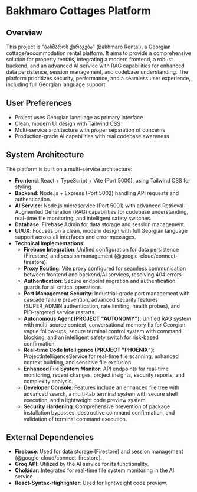 # Bakhmaro Cottages Platform

## Overview
This project is "ბახმაროს ქირავება" (Bakhmaro Rental), a Georgian cottage/accommodation rental platform. It aims to provide a comprehensive solution for property rentals, integrating a modern frontend, a robust backend, and an advanced AI service with RAG capabilities for enhanced data persistence, session management, and codebase understanding. The platform prioritizes security, performance, and a seamless user experience, including full Georgian language support.

## User Preferences
- Project uses Georgian language as primary interface
- Clean, modern UI design with Tailwind CSS
- Multi-service architecture with proper separation of concerns
- Production-grade AI capabilities with real codebase awareness

## System Architecture
The platform is built on a multi-service architecture:
-   **Frontend**: React + TypeScript + Vite (Port 5000), using Tailwind CSS for styling.
-   **Backend**: Node.js + Express (Port 5002) handling API requests and authentication.
-   **AI Service**: Node.js microservice (Port 5001) with advanced Retrieval-Augmented Generation (RAG) capabilities for codebase understanding, real-time file monitoring, and intelligent safety switches.
-   **Database**: Firebase Admin for data storage and session management.
-   **UI/UX**: Focuses on a clean, modern design with full Georgian language support across all interfaces and error messages.
-   **Technical Implementations**:
    -   **Firebase Integration**: Unified configuration for data persistence (Firestore) and session management (@google-cloud/connect-firestore).
    -   **Proxy Routing**: Vite proxy configured for seamless communication between frontend and backend/AI services, resolving 404 errors.
    -   **Authentication**: Secure endpoint migration and authentication guards for all critical operations.
    -   **Port Management Security**: Industrial-grade port management with cascade failure prevention, advanced security features (SUPER_ADMIN authentication, rate limiting, health probes), and PID-targeted service restarts.
    -   **Autonomous Agent (PROJECT "AUTONOMY")**: Unified RAG system with multi-source context, conversational memory fix for Georgian vague follow-ups, secure terminal control system with command blocking, and an intelligent safety switch for risk-based confirmation.
    -   **Real-time Code Intelligence (PROJECT "PHOENIX")**: ProjectIntelligenceService for real-time file scanning, enhanced context building, and sensitive file exclusion.
    -   **Enhanced File System Monitor**: API endpoints for real-time monitoring, recent changes, project insights, security reports, and complexity analysis.
    -   **Developer Console**: Features include an enhanced file tree with advanced search, a multi-tab terminal system with secure shell execution, and a lightweight code preview system.
    -   **Security Hardening**: Comprehensive prevention of package installation bypasses, destructive command confirmation, and validation of terminal command execution.

## External Dependencies
-   **Firebase**: Used for data storage (Firestore) and session management (@google-cloud/connect-firestore).
-   **Groq API**: Utilized by the AI service for its functionality.
-   **Chokidar**: Integrated for real-time file system monitoring in the AI service.
-   **React-Syntax-Highlighter**: Used for lightweight code preview.